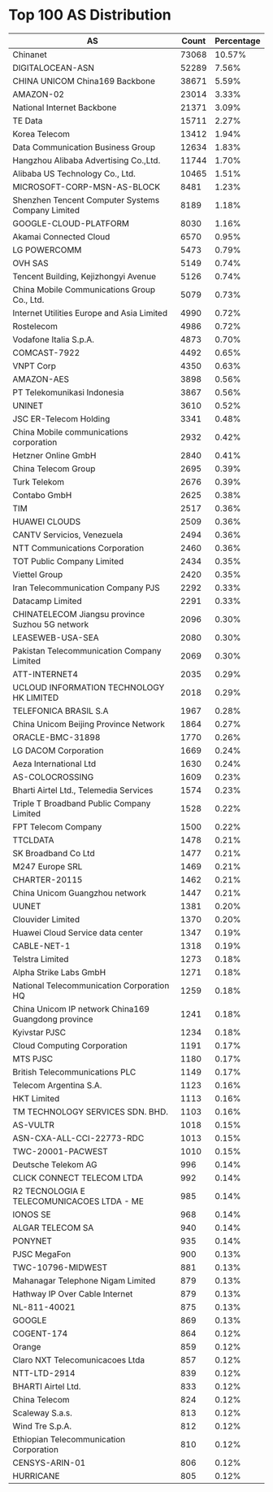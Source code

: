 # Top 100 AS Distribution
| AS | Count | Percentage |
|----|----|----|
| Chinanet | 73068 | 10.57% |
| DIGITALOCEAN-ASN | 52289 | 7.56% |
| CHINA UNICOM China169 Backbone | 38671 | 5.59% |
| AMAZON-02 | 23014 | 3.33% |
| National Internet Backbone | 21371 | 3.09% |
| TE Data | 15711 | 2.27% |
| Korea Telecom | 13412 | 1.94% |
| Data Communication Business Group | 12634 | 1.83% |
| Hangzhou Alibaba Advertising Co.,Ltd. | 11744 | 1.70% |
| Alibaba US Technology Co., Ltd. | 10465 | 1.51% |
| MICROSOFT-CORP-MSN-AS-BLOCK | 8481 | 1.23% |
| Shenzhen Tencent Computer Systems Company Limited | 8189 | 1.18% |
| GOOGLE-CLOUD-PLATFORM | 8030 | 1.16% |
| Akamai Connected Cloud | 6570 | 0.95% |
| LG POWERCOMM | 5473 | 0.79% |
| OVH SAS | 5149 | 0.74% |
| Tencent Building, Kejizhongyi Avenue | 5126 | 0.74% |
| China Mobile Communications Group Co., Ltd. | 5079 | 0.73% |
| Internet Utilities Europe and Asia Limited | 4990 | 0.72% |
| Rostelecom | 4986 | 0.72% |
| Vodafone Italia S.p.A. | 4873 | 0.70% |
| COMCAST-7922 | 4492 | 0.65% |
| VNPT Corp | 4350 | 0.63% |
| AMAZON-AES | 3898 | 0.56% |
| PT Telekomunikasi Indonesia | 3867 | 0.56% |
| UNINET | 3610 | 0.52% |
| JSC ER-Telecom Holding | 3341 | 0.48% |
| China Mobile communications corporation | 2932 | 0.42% |
| Hetzner Online GmbH | 2840 | 0.41% |
| China Telecom Group | 2695 | 0.39% |
| Turk Telekom | 2676 | 0.39% |
| Contabo GmbH | 2625 | 0.38% |
| TIM | 2517 | 0.36% |
| HUAWEI CLOUDS | 2509 | 0.36% |
| CANTV Servicios, Venezuela | 2494 | 0.36% |
| NTT Communications Corporation | 2460 | 0.36% |
| TOT Public Company Limited | 2434 | 0.35% |
| Viettel Group | 2420 | 0.35% |
| Iran Telecommunication Company PJS | 2292 | 0.33% |
| Datacamp Limited | 2291 | 0.33% |
| CHINATELECOM Jiangsu province Suzhou 5G network | 2096 | 0.30% |
| LEASEWEB-USA-SEA | 2080 | 0.30% |
| Pakistan Telecommunication Company Limited | 2069 | 0.30% |
| ATT-INTERNET4 | 2035 | 0.29% |
| UCLOUD INFORMATION TECHNOLOGY HK LIMITED | 2018 | 0.29% |
| TELEFONICA BRASIL S.A | 1967 | 0.28% |
| China Unicom Beijing Province Network | 1864 | 0.27% |
| ORACLE-BMC-31898 | 1770 | 0.26% |
| LG DACOM Corporation | 1669 | 0.24% |
| Aeza International Ltd | 1630 | 0.24% |
| AS-COLOCROSSING | 1609 | 0.23% |
| Bharti Airtel Ltd., Telemedia Services | 1574 | 0.23% |
| Triple T Broadband Public Company Limited | 1528 | 0.22% |
| FPT Telecom Company | 1500 | 0.22% |
| TTCLDATA | 1478 | 0.21% |
| SK Broadband Co Ltd | 1477 | 0.21% |
| M247 Europe SRL | 1469 | 0.21% |
| CHARTER-20115 | 1462 | 0.21% |
| China Unicom Guangzhou network | 1447 | 0.21% |
| UUNET | 1381 | 0.20% |
| Clouvider Limited | 1370 | 0.20% |
| Huawei Cloud Service data center | 1347 | 0.19% |
| CABLE-NET-1 | 1318 | 0.19% |
| Telstra Limited | 1273 | 0.18% |
| Alpha Strike Labs GmbH | 1271 | 0.18% |
| National Telecommunication Corporation HQ | 1259 | 0.18% |
| China Unicom IP network China169 Guangdong province | 1241 | 0.18% |
| Kyivstar PJSC | 1234 | 0.18% |
| Cloud Computing Corporation | 1191 | 0.17% |
| MTS PJSC | 1180 | 0.17% |
| British Telecommunications PLC | 1149 | 0.17% |
| Telecom Argentina S.A. | 1123 | 0.16% |
| HKT Limited | 1113 | 0.16% |
| TM TECHNOLOGY SERVICES SDN. BHD. | 1103 | 0.16% |
| AS-VULTR | 1018 | 0.15% |
| ASN-CXA-ALL-CCI-22773-RDC | 1013 | 0.15% |
| TWC-20001-PACWEST | 1010 | 0.15% |
| Deutsche Telekom AG | 996 | 0.14% |
| CLICK CONNECT TELECOM LTDA | 992 | 0.14% |
| R2 TECNOLOGIA E TELECOMUNICACOES LTDA - ME | 985 | 0.14% |
| IONOS SE | 968 | 0.14% |
| ALGAR TELECOM SA | 940 | 0.14% |
| PONYNET | 935 | 0.14% |
| PJSC MegaFon | 900 | 0.13% |
| TWC-10796-MIDWEST | 881 | 0.13% |
| Mahanagar Telephone Nigam Limited | 879 | 0.13% |
| Hathway IP Over Cable Internet | 879 | 0.13% |
| NL-811-40021 | 875 | 0.13% |
| GOOGLE | 869 | 0.13% |
| COGENT-174 | 864 | 0.12% |
| Orange | 859 | 0.12% |
| Claro NXT Telecomunicacoes Ltda | 857 | 0.12% |
| NTT-LTD-2914 | 839 | 0.12% |
| BHARTI Airtel Ltd. | 833 | 0.12% |
| China Telecom | 824 | 0.12% |
| Scaleway S.a.s. | 813 | 0.12% |
| Wind Tre S.p.A. | 812 | 0.12% |
| Ethiopian Telecommunication Corporation | 810 | 0.12% |
| CENSYS-ARIN-01 | 806 | 0.12% |
| HURRICANE | 805 | 0.12% |
